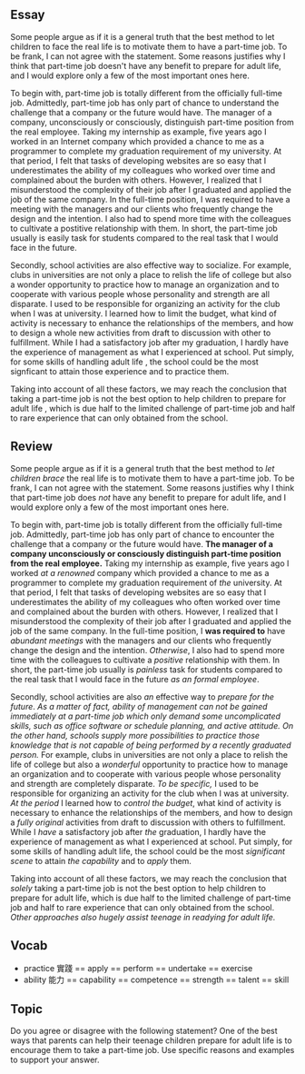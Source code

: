## Essay
Some people argue as if it is a general truth that the best method to let children to face the real life is to motivate them to have a part-time job. To be frank, I can not agree with the statement. Some reasons justifies why I think that part-time job doesn't have any benefit to prepare for adult life, and I would explore only a few of the most important ones here.

To begin with, part-time job is totally different from the officially full-time job. Admittedly, part-time job has only part of chance to understand the challenge that a company or the future would have. The manager of a company, unconsciously or consciously, distinguish part-time position from the real employee. Taking my internship as example, five years ago I worked in an Internet company which provided a chance to me as a programmer to complete my graduation requirement of my university. At that period, I felt that tasks of developing websites are so easy that I underestimates the ability of my colleagues who worked over time and complained about the burden with others. However, I realized that I misunderstood the complexity of their job after I graduated and applied the job of the same company. In the full-time position, I was required to have a meeting with the managers and our clients who frequently change the design and the intention. I also had to spend more time with the colleagues to cultivate a postitive relationship with them. In short, the part-time job usually is easily task for students compared to the real task that I would face in the future.

Secondly, school activities are also effective way to socialize. For example, clubs in universities are not only a place to relish the life of college but also a wonder opportunity to practice how to manage an organization and to cooperate with various people whose personality and strength are all disparate. I used to be responsible for organizing an activity for the club when I was at university. I learned how to limit the budget, what kind of activity is necessary to enhance the relationships of the members, and how to design a whole new activities from draft to discussion with other to fulfillment. While I had a satisfactory job after my graduation, I hardly have the experience of management as what I experienced at school. Put simply, for some skills of handling adult life , the school could be the most signficant to attain those experience and to practice them. 

Taking into account of all these factors, we may reach the conclusion that taking a part-time job is not the best option to help children to  prepare for adult life , which is due half to the limited challenge of part-time job and half to rare experience that can only obtained from the school. 

## Review
Some people argue as if it is a general truth that the best method to *let children brace* the real life is to motivate them to have a part-time job. To be frank, I can not agree with the statement. Some reasons justifies why I think that part-time job does *not* have any benefit to prepare for adult life, and I would explore only a few of the most important ones here.

To begin with, part-time job is totally different from the officially full-time job. Admittedly, part-time job has only part of chance to encounter the challenge that a company or the future would have. **The manager of a company unconsciously or consciously distinguish part-time position from the real employee.** Taking my internship as example, five years ago I worked *at a renowned* company which provided a chance to me as a programmer to complete my graduation requirement of *the* university. At that period, I felt that tasks of developing websites are so easy that I underestimates the ability of my colleagues who often worked over time and complained about the burden with others. However, I realized that I misunderstood the complexity of their job after I graduated and applied the job of the same company. In the full-time position, I **was required to** have *abundant meetings* with the managers and our clients who frequently change the design and the intention. *Otherwise*, I also had to spend more time with the colleagues to cultivate a *positive* relationship with them. In short, the part-time job usually is *painless* task for students compared to the real task that I would face in the future *as an formal employee*.

Secondly, school activities are also *an* effective way to *prepare for the future*. *As a matter of fact, ability of management can not be gained immediately at a part-time job which only demand some uncomplicated skills, such as office software or schedule planning, and active attitude. On the other hand, schools supply more possibilities to practice those knowledge that is not capable of being performed by a recently graduated person.* For example, clubs in universities are not only a place to relish the life of college but also a *wonderful* opportunity to practice how to manage an organization and to cooperate with various people whose personality and strength are completely disparate. *To be specific,* I used to be responsible for organizing an activity for the club when I was at university. *At the period* I learned how to *control the budget*, what kind of activity is necessary to enhance the relationships of the members, and how to design a *fully original* activities from draft to discussion with others to fulfillment. While I *have* a satisfactory job after *the* graduation, I hardly have the experience of management as what I experienced at school. Put simply, for some skills of handling adult life, the school could be the most *significant scene* to attain *the capability* and to *apply* them. 

Taking into account of all these factors, we may reach the conclusion that *solely* taking a part-time job is not the best option to help children to prepare for adult life, which is due half to the limited challenge of part-time job and half to rare experience that can only obtained from the school. *Other approaches also hugely assist teenage in readying for adult life.*

## Vocab
- practice 實踐 == apply == perform == undertake == exercise
- ability 能力 == capability == competence == strength == talent == skill

## Topic
Do you agree or disagree with the following statement?
One of the best ways that parents can help their teenage children prepare for adult life is to encourage them to take a part-time job.
Use specific reasons and examples to support your answer.